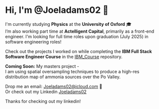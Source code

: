 <!DOCTYPE html>
<html>

<body>
  <div class="container">
    <h1>Hi, I'm <span class="highlight">@Joeladams02</span> 👋</h1>
    <p>
      I'm currently studying <b>Physics</b> at the <b>University of Oxford</b> 🎓<br>
      I’m also working part time at <b>Actelligent Capital</b>, primarily as a front-end engineer.
      I'm looking for full time roles upon graduation (July 2025) in software engineering roles!
    </p>
    <p>
      Check out the projects I worked on while completing the <b>IBM Full Stack Software Engineer Course</b> in the 
      <a href="https://github.com/Joeladams02/IBM_Course" target="_blank">IBM_Course</a> repository.
    </p>
    <p>
      <b>Coming Soon:</b> My masters project - <br>
      I am using spatial oversampling techniques to produce a high-res distribution map of ammonia sources over the Po Valley.
    </p>
    <p>
      Drop me an email: 
      <a href="mailto:Joeladams02@icloud.com">Joeladams02@icloud.com</a> 📧 <br>
      Or check out my Linkedin <a href="in/joel-adams-384a001b1"> Joeladams02 </a>
    </p>
  </div>
</body>
<footer>
  <p> Thanks for checking out my linkedin!</p>
</footer>
</html>
